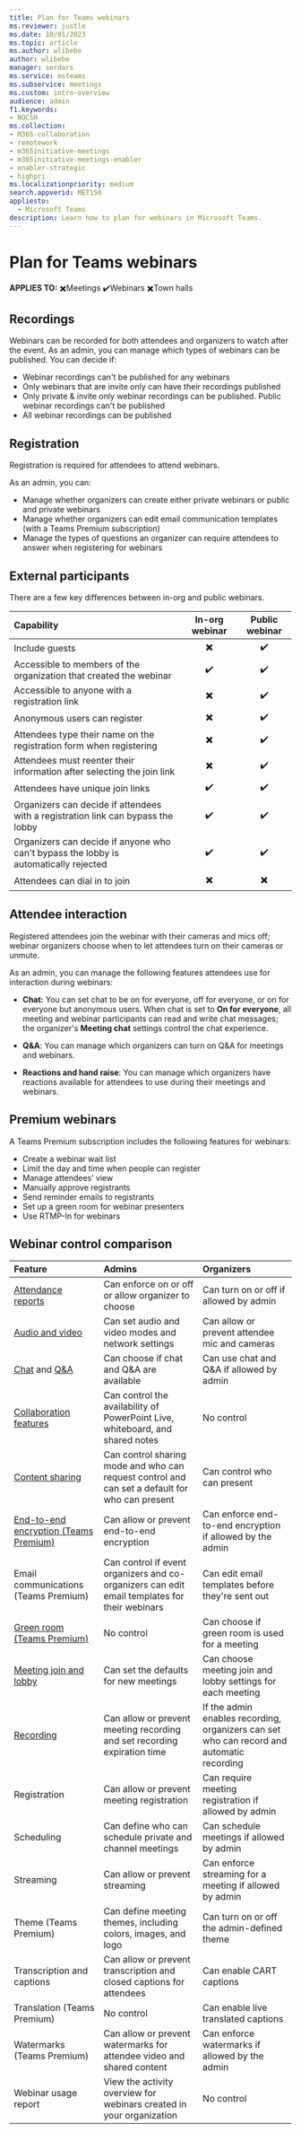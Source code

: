 ```yaml
---
title: Plan for Teams webinars
ms.reviewer: justle
ms.date: 10/01/2023
ms.topic: article
ms.author: wlibebe
author: wlibebe
manager: serdars
ms.service: msteams
ms.subservice: meetings
ms.custom: intro-overview
audience: admin
f1.keywords:
- NOCSH
ms.collection: 
- M365-collaboration
- remotework
- m365initiative-meetings
- m365initiative-meetings-enabler
- enabler-strategic
- highpri
ms.localizationpriority: medium
search.appverid: MET150
appliesto: 
  - Microsoft Teams
description: Learn how to plan for webinars in Microsoft Teams.
---
```


# Plan for Teams webinars

**APPLIES TO:** ✖️Meetings ✔️Webinars ✖️Town halls

## Recordings

Webinars can be recorded for both attendees and organizers to watch after the event. As an admin, you can manage which types of webinars can be published. You can decide if:

- Webinar recordings can't be published for any webinars
- Only webinars that are invite only can have their recordings published
- Only private & invite only webinar recordings can be published. Public webinar recordings can't be published
- All webinar recordings can be published

## Registration

Registration is required for attendees to attend webinars.

As an admin, you can:

- Manage whether organizers can create either private webinars or public and private webinars
- Manage whether organizers can edit email communication templates (with a Teams Premium subscription)
- Manage the types of questions an organizer can require attendees to answer when registering for webinars

## External participants

There are a few key differences between in-org and public webinars.

|Capability|In-org webinar|Public webinar|
|:----|:-----:|:-------:|
|Include guests|✖️|✔️|
|Accessible to members of the organization that created the webinar|✔️|✔️|
|Accessible to anyone with a registration link|✖️|✔️|
|Anonymous users can register|✖️|✔️|
|Attendees type their name on the registration form when registering|✖️|✔️|
|Attendees must reenter their information after selecting the join link|✖️|✔️|
|Attendees have unique join links|✔️|✔️|
|Organizers can decide if attendees with a registration link can bypass the lobby|✔️|✔️|
|Organizers can decide if anyone who can't bypass the lobby is automatically rejected|✔️|✔️|
|Attendees can dial in to join|✖️|✖️|

## Attendee interaction

Registered attendees join the webinar with their cameras and mics off; webinar organizers choose when to let attendees turn on their cameras or unmute.

As an admin, you can manage the following features attendees use for interaction during webinars:

- **Chat:** You can set chat to be on for everyone, off for everyone, or on for everyone but anonymous users. When chat is set to **On for everyone**, all meeting and webinar participants can read and write chat messages; the organizer's **Meeting chat** settings control the chat experience.

- **Q&A**: You can manage which organizers can turn on Q&A for meetings and webinars.
- **Reactions and hand raise**: You can manage which organizers have reactions available for attendees to use during their meetings and webinars.

## Premium webinars

A Teams Premium subscription includes the following features for webinars:

- Create a webinar wait list
- Limit the day and time when people can register
- Manage attendees’ view
- Manually approve registrants
- Send reminder emails to registrants
- Set up a green room for webinar presenters
- Use RTMP-In for webinars

## Webinar control comparison

|Feature|Admins|Organizers|
|:------|:-----|:---------|
|[Attendance reports](teams-analytics-and-reports/meeting-attendance-report.md) |Can enforce on or off or allow organizer to choose|Can turn on or off if allowed by admin|
|[Audio and video](meeting-policies-audio-and-video.md)|Can set audio and video modes and network settings|Can allow or prevent attendee mic and cameras|
|[Chat](manage-meeting-chat.md) and [Q&A](manage-qna-for-teams.md)|Can choose if chat and Q&A are available|Can use chat and Q&A if allowed by admin|
|[Collaboration features](meeting-policies-content-sharing.md)|Can control the availability of PowerPoint Live, whiteboard, and shared notes|No control|
|[Content sharing](meeting-who-present-request-control.md)|Can control sharing mode and who can request control and can set a default for who can present|Can control who can present|
|[End-to-end encryption (Teams Premium)](end-to-end-encrypted-meetings.md)|Can allow or prevent end-to-end encryption|Can enforce end-to-end encryption if allowed by the admin|
|Email communications (Teams Premium)|Can control if event organizers and co-organizers can edit email templates for their webinars|Can edit email templates  before they're sent out|
|[Green room (Teams Premium)](https://support.microsoft.com/office/green-room-for-teams-meetings-5b744652-789f-42da-ad56-78a68e8460d5)|No control|Can choose if green room is used for a meeting|
|[Meeting join and lobby](who-can-bypass-meeting-lobby.md)|Can set the defaults for new meetings|Can choose meeting join and lobby settings for each meeting|
|[Recording](meeting-recording.md)|Can allow or prevent meeting recording and set recording expiration time|If the admin enables recording, organizers can set who can record and automatic recording|
|Registration|Can allow or prevent meeting registration|Can require meeting registration if allowed by admin|
|Scheduling|Can define who can schedule private and channel meetings|Can schedule meetings if allowed by admin|
|Streaming|Can allow or prevent streaming|Can enforce streaming for a meeting if allowed by admin|
|Theme (Teams Premium)|Can define meeting themes, including colors, images, and logo|Can turn on or off the admin-defined theme|
|Transcription and captions|Can allow or prevent transcription and closed captions for attendees|Can enable CART captions|
|Translation (Teams Premium)|No control|Can enable live translated captions|
|Watermarks (Teams Premium)|Can allow or prevent watermarks for attendee video and shared content|Can enforce watermarks if allowed by the admin|
|Webinar usage report|View the activity overview for webinars created in your organization|No control|
